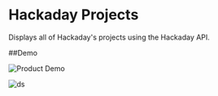 # Hackaday Projects
Displays all of Hackaday's projects using the Hackaday API.

##Demo

![Product Demo](https://gfycat.com/pertinenticyelephantbeetle.gif)

![ds](https://user-images.githubusercontent.com/26655855/53501310-c7827d80-3a60-11e9-9723-289d7e932356.gif)
